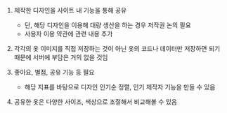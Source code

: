 1. 제작한 디자인을 사이트 내 기능을 통해 공유
	- 단, 해당 디자인을 이용해 대량 생산을 하는 경우 저작권 논의 필요
	- 사용자 이용 약관에 관련 내용 추가

2. 각각의 옷 이미지를 직접 저장하는 것이 아닌 옷의 코드나 데이터만 저장하면 되기 때문에 서버에 부담은 거의 없을 것임

3. 좋아요, 별점, 공유 기능 등 필요
	- 해당 지표를 바탕으로 디자인 인기순 정렬, 인기 제작자 기능을 만들 수 있음

4. 공유한 옷은 다양한 사이즈, 색상으로 조절해서 비교해볼 수 있음